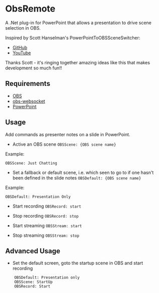 # ObsRemote

A .Net plug-in for PowerPoint that allows a presentation to drive scene selection in OBS.

Inspired by Scott Hanselman's PowerPointToOBSSceneSwitcher:

* [GitHub](https://github.com/shanselman/PowerPointToOBSSceneSwitcher)
* [YouTube](https://www.youtube.com/watch?v=ciNcxi2bPwM)

Thanks Scott - it's ringing together amazing ideas like this that makes development so much fun!!

## Requirements
* [OBS](https://obsproject.com/)
* [obs-websocket](https://obsproject.com/forum/resources/obs-websocket-remote-control-obs-studio-from-websockets.466/) 
* [PowerPoint](https://www.microsoft.com/en-GB/microsoft-365)

## Usage

Add commands as presenter notes on a slide in PowerPoint.

* Active an OBS scene
```OBSScene: {OBS scene name}```

Example:

```OBSScene: Just Chatting```

* Set a fallback or default scene, i.e. which seen to go to if one hasn't been defined in the slide notes
```OBSDefault: {OBS scene name}```

Example:

```OBSDefault: Presentation Only```

* Start recording
```OBSRecord: start```

* Stop recording
```OBSRecord: stop```

* Start streaming
```OBSStream: start```

* Stop streaming
```OBSStream: stop```

## Advanced Usage

* Set the default screen, goto the startup scene in OBS and start recording
```
	OBSDefault: Presentation only
	OBSScene: StartUp
	OBSRecord: Start
```
